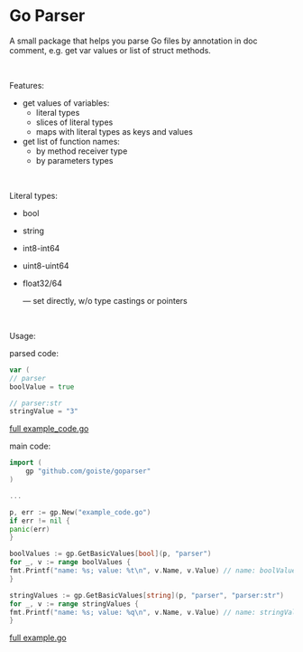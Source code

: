 # Go Parser

A small package that helps you parse Go files by annotation in doc comment, e.g. get var values or list of struct
methods.

<br>

Features:

- get values of variables:
    - literal types
    - slices of literal types
    - maps with literal types as keys and values
- get list of function names:
    - by method receiver type
    - by parameters types

<br>

Literal types:

- bool
- string
- int8-int64
- uint8-uint64
- float32/64

  — set directly, w/o type castings or pointers

<br>

Usage:

parsed code:

```go
var (
// parser
boolValue = true

// parser:str
stringValue = "3"
```

[full example_code.go](example/example_code.go)

main code:

```go
import (
	gp "github.com/goiste/goparser"
)

...

p, err := gp.New("example_code.go")
if err != nil {
panic(err)
}

boolValues := gp.GetBasicValues[bool](p, "parser")
for _, v := range boolValues {
fmt.Printf("name: %s; value: %t\n", v.Name, v.Value) // name: boolValue; value: true
}

stringValues := gp.GetBasicValues[string](p, "parser", "parser:str")
for _, v := range stringValues {
fmt.Printf("name: %s; value: %q\n", v.Name, v.Value) // name: stringValue; value: "3"
}
```

[full example.go](example/example.go)